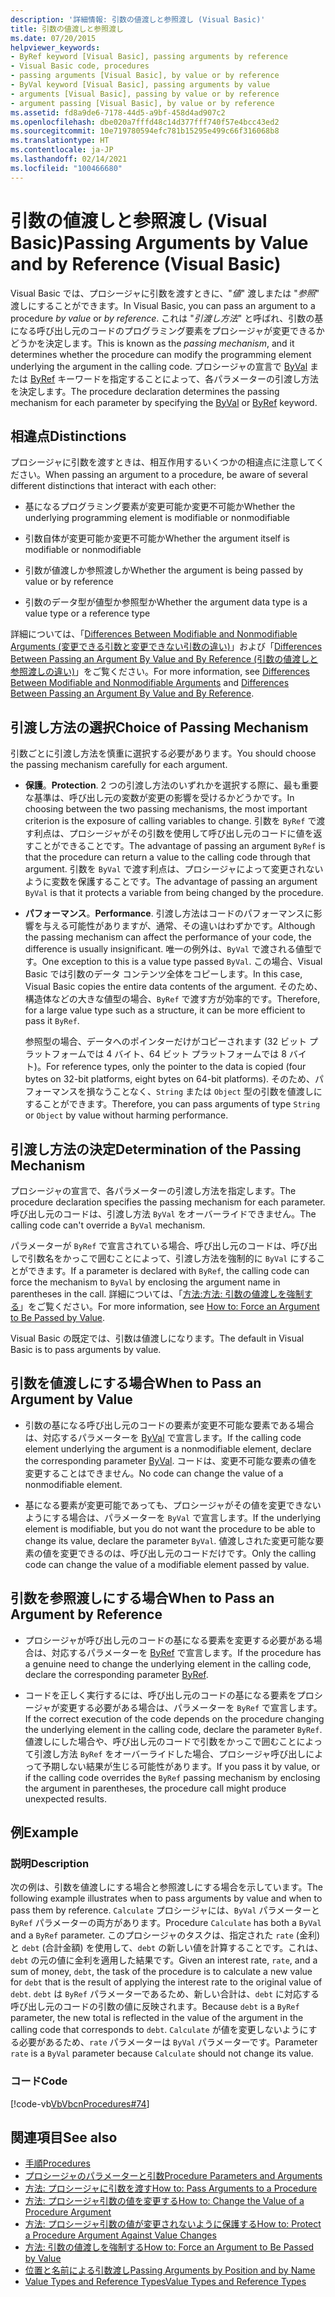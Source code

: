 ```yaml
---
description: '詳細情報: 引数の値渡しと参照渡し (Visual Basic)'
title: 引数の値渡しと参照渡し
ms.date: 07/20/2015
helpviewer_keywords:
- ByRef keyword [Visual Basic], passing arguments by reference
- Visual Basic code, procedures
- passing arguments [Visual Basic], by value or by reference
- ByVal keyword [Visual Basic], passing arguments by value
- arguments [Visual Basic], passing by value or by reference
- argument passing [Visual Basic], by value or by reference
ms.assetid: fd8a9de6-7178-44d5-a9bf-458d4ad907c2
ms.openlocfilehash: dbe020a7fffd48c14d377fff740f57e4bcc43ed2
ms.sourcegitcommit: 10e719780594efc781b15295e499c66f316068b8
ms.translationtype: HT
ms.contentlocale: ja-JP
ms.lasthandoff: 02/14/2021
ms.locfileid: "100466680"
---
```

# <a name="passing-arguments-by-value-and-by-reference-visual-basic"></a><span data-ttu-id="84e0f-103">引数の値渡しと参照渡し (Visual Basic)</span><span class="sxs-lookup"><span data-stu-id="84e0f-103">Passing Arguments by Value and by Reference (Visual Basic)</span></span>

<span data-ttu-id="84e0f-104">Visual Basic では、プロシージャに引数を渡すときに、"*値*" 渡しまたは "*参照*" 渡しにすることができます。</span><span class="sxs-lookup"><span data-stu-id="84e0f-104">In Visual Basic, you can pass an argument to a procedure *by value* or *by reference*.</span></span> <span data-ttu-id="84e0f-105">これは "*引渡し方法*" と呼ばれ、引数の基になる呼び出し元のコードのプログラミング要素をプロシージャが変更できるかどうかを決定します。</span><span class="sxs-lookup"><span data-stu-id="84e0f-105">This is known as the *passing mechanism*, and it determines whether the procedure can modify the programming element underlying the argument in the calling code.</span></span> <span data-ttu-id="84e0f-106">プロシージャの宣言で [ByVal](../../../language-reference/modifiers/byval.md) または [ByRef](../../../language-reference/modifiers/byref.md) キーワードを指定することによって、各パラメーターの引渡し方法を決定します。</span><span class="sxs-lookup"><span data-stu-id="84e0f-106">The procedure declaration determines the passing mechanism for each parameter by specifying the [ByVal](../../../language-reference/modifiers/byval.md) or [ByRef](../../../language-reference/modifiers/byref.md) keyword.</span></span>  
  
## <a name="distinctions"></a><span data-ttu-id="84e0f-107">相違点</span><span class="sxs-lookup"><span data-stu-id="84e0f-107">Distinctions</span></span>  

 <span data-ttu-id="84e0f-108">プロシージャに引数を渡すときは、相互作用するいくつかの相違点に注意してください。</span><span class="sxs-lookup"><span data-stu-id="84e0f-108">When passing an argument to a procedure, be aware of several different distinctions that interact with each other:</span></span>  
  
- <span data-ttu-id="84e0f-109">基になるプログラミング要素が変更可能か変更不可能か</span><span class="sxs-lookup"><span data-stu-id="84e0f-109">Whether the underlying programming element is modifiable or nonmodifiable</span></span>  
  
- <span data-ttu-id="84e0f-110">引数自体が変更可能か変更不可能か</span><span class="sxs-lookup"><span data-stu-id="84e0f-110">Whether the argument itself is modifiable or nonmodifiable</span></span>  
  
- <span data-ttu-id="84e0f-111">引数が値渡しか参照渡しか</span><span class="sxs-lookup"><span data-stu-id="84e0f-111">Whether the argument is being passed by value or by reference</span></span>  
  
- <span data-ttu-id="84e0f-112">引数のデータ型が値型か参照型か</span><span class="sxs-lookup"><span data-stu-id="84e0f-112">Whether the argument data type is a value type or a reference type</span></span>  
  
 <span data-ttu-id="84e0f-113">詳細については、「[Differences Between Modifiable and Nonmodifiable Arguments (変更できる引数と変更できない引数の違い)](./differences-between-modifiable-and-nonmodifiable-arguments.md)」および「[Differences Between Passing an Argument By Value and By Reference (引数の値渡しと参照渡しの違い)](./differences-between-passing-an-argument-by-value-and-by-reference.md)」をご覧ください。</span><span class="sxs-lookup"><span data-stu-id="84e0f-113">For more information, see [Differences Between Modifiable and Nonmodifiable Arguments](./differences-between-modifiable-and-nonmodifiable-arguments.md) and [Differences Between Passing an Argument By Value and By Reference](./differences-between-passing-an-argument-by-value-and-by-reference.md).</span></span>  
  
## <a name="choice-of-passing-mechanism"></a><span data-ttu-id="84e0f-114">引渡し方法の選択</span><span class="sxs-lookup"><span data-stu-id="84e0f-114">Choice of Passing Mechanism</span></span>  

 <span data-ttu-id="84e0f-115">引数ごとに引渡し方法を慎重に選択する必要があります。</span><span class="sxs-lookup"><span data-stu-id="84e0f-115">You should choose the passing mechanism carefully for each argument.</span></span>  
  
- <span data-ttu-id="84e0f-116">**保護**。</span><span class="sxs-lookup"><span data-stu-id="84e0f-116">**Protection**.</span></span> <span data-ttu-id="84e0f-117">2 つの引渡し方法のいずれかを選択する際に、最も重要な基準は、呼び出し元の変数が変更の影響を受けるかどうかです。</span><span class="sxs-lookup"><span data-stu-id="84e0f-117">In choosing between the two passing mechanisms, the most important criterion is the exposure of calling variables to change.</span></span> <span data-ttu-id="84e0f-118">引数を `ByRef` で渡す利点は、プロシージャがその引数を使用して呼び出し元のコードに値を返すことができることです。</span><span class="sxs-lookup"><span data-stu-id="84e0f-118">The advantage of passing an argument `ByRef` is that the procedure can return a value to the calling code through that argument.</span></span> <span data-ttu-id="84e0f-119">引数を `ByVal` で渡す利点は、プロシージャによって変更されないように変数を保護することです。</span><span class="sxs-lookup"><span data-stu-id="84e0f-119">The advantage of passing an argument `ByVal` is that it protects a variable from being changed by the procedure.</span></span>  
  
- <span data-ttu-id="84e0f-120">**パフォーマンス**。</span><span class="sxs-lookup"><span data-stu-id="84e0f-120">**Performance**.</span></span> <span data-ttu-id="84e0f-121">引渡し方法はコードのパフォーマンスに影響を与える可能性がありますが、通常、その違いはわずかです。</span><span class="sxs-lookup"><span data-stu-id="84e0f-121">Although the passing mechanism can affect the performance of your code, the difference is usually insignificant.</span></span> <span data-ttu-id="84e0f-122">唯一の例外は、`ByVal` で渡される値型です。</span><span class="sxs-lookup"><span data-stu-id="84e0f-122">One exception to this is a value type passed `ByVal`.</span></span> <span data-ttu-id="84e0f-123">この場合、Visual Basic では引数のデータ コンテンツ全体をコピーします。</span><span class="sxs-lookup"><span data-stu-id="84e0f-123">In this case, Visual Basic copies the entire data contents of the argument.</span></span> <span data-ttu-id="84e0f-124">そのため、構造体などの大きな値型の場合、`ByRef` で渡す方が効率的です。</span><span class="sxs-lookup"><span data-stu-id="84e0f-124">Therefore, for a large value type such as a structure, it can be more efficient to pass it `ByRef`.</span></span>  
  
     <span data-ttu-id="84e0f-125">参照型の場合、データへのポインターだけがコピーされます (32 ビット プラットフォームでは 4 バイト、64 ビット プラットフォームでは 8 バイト)。</span><span class="sxs-lookup"><span data-stu-id="84e0f-125">For reference types, only the pointer to the data is copied (four bytes on 32-bit platforms, eight bytes on 64-bit platforms).</span></span> <span data-ttu-id="84e0f-126">そのため、パフォーマンスを損なうことなく、`String` または `Object` 型の引数を値渡しにすることができます。</span><span class="sxs-lookup"><span data-stu-id="84e0f-126">Therefore, you can pass arguments of type `String` or `Object` by value without harming performance.</span></span>  
  
## <a name="determination-of-the-passing-mechanism"></a><span data-ttu-id="84e0f-127">引渡し方法の決定</span><span class="sxs-lookup"><span data-stu-id="84e0f-127">Determination of the Passing Mechanism</span></span>  

 <span data-ttu-id="84e0f-128">プロシージャの宣言で、各パラメーターの引渡し方法を指定します。</span><span class="sxs-lookup"><span data-stu-id="84e0f-128">The procedure declaration specifies the passing mechanism for each parameter.</span></span> <span data-ttu-id="84e0f-129">呼び出し元のコードは、引渡し方法 `ByVal` をオーバーライドできません。</span><span class="sxs-lookup"><span data-stu-id="84e0f-129">The calling code can't override a `ByVal` mechanism.</span></span>  
  
 <span data-ttu-id="84e0f-130">パラメーターが `ByRef` で宣言されている場合、呼び出し元のコードは、呼び出しで引数名をかっこで囲むことによって、引渡し方法を強制的に `ByVal` にすることができます。</span><span class="sxs-lookup"><span data-stu-id="84e0f-130">If a parameter is declared with `ByRef`, the calling code can force the mechanism to `ByVal` by enclosing the argument name in parentheses in the call.</span></span> <span data-ttu-id="84e0f-131">詳細については、「[方法:方法: 引数の値渡しを強制する](./how-to-force-an-argument-to-be-passed-by-value.md)」をご覧ください。</span><span class="sxs-lookup"><span data-stu-id="84e0f-131">For more information, see [How to: Force an Argument to Be Passed by Value](./how-to-force-an-argument-to-be-passed-by-value.md).</span></span>  
  
 <span data-ttu-id="84e0f-132">Visual Basic の既定では、引数は値渡しになります。</span><span class="sxs-lookup"><span data-stu-id="84e0f-132">The default in Visual Basic is to pass arguments by value.</span></span>  
  
## <a name="when-to-pass-an-argument-by-value"></a><span data-ttu-id="84e0f-133">引数を値渡しにする場合</span><span class="sxs-lookup"><span data-stu-id="84e0f-133">When to Pass an Argument by Value</span></span>  
  
- <span data-ttu-id="84e0f-134">引数の基になる呼び出し元のコードの要素が変更不可能な要素である場合は、対応するパラメーターを [ByVal](../../../language-reference/modifiers/byval.md) で宣言します。</span><span class="sxs-lookup"><span data-stu-id="84e0f-134">If the calling code element underlying the argument is a nonmodifiable element, declare the corresponding parameter [ByVal](../../../language-reference/modifiers/byval.md).</span></span> <span data-ttu-id="84e0f-135">コードは、変更不可能な要素の値を変更することはできません。</span><span class="sxs-lookup"><span data-stu-id="84e0f-135">No code can change the value of a nonmodifiable element.</span></span>  
  
- <span data-ttu-id="84e0f-136">基になる要素が変更可能であっても、プロシージャがその値を変更できないようにする場合は、パラメーターを `ByVal` で宣言します。</span><span class="sxs-lookup"><span data-stu-id="84e0f-136">If the underlying element is modifiable, but you do not want the procedure to be able to change its value, declare the parameter `ByVal`.</span></span> <span data-ttu-id="84e0f-137">値渡しされた変更可能な要素の値を変更できるのは、呼び出し元のコードだけです。</span><span class="sxs-lookup"><span data-stu-id="84e0f-137">Only the calling code can change the value of a modifiable element passed by value.</span></span>  
  
## <a name="when-to-pass-an-argument-by-reference"></a><span data-ttu-id="84e0f-138">引数を参照渡しにする場合</span><span class="sxs-lookup"><span data-stu-id="84e0f-138">When to Pass an Argument by Reference</span></span>  
  
- <span data-ttu-id="84e0f-139">プロシージャが呼び出し元のコードの基になる要素を変更する必要がある場合は、対応するパラメーターを [ByRef](../../../language-reference/modifiers/byref.md) で宣言します。</span><span class="sxs-lookup"><span data-stu-id="84e0f-139">If the procedure has a genuine need to change the underlying element in the calling code, declare the corresponding parameter [ByRef](../../../language-reference/modifiers/byref.md).</span></span>  
  
- <span data-ttu-id="84e0f-140">コードを正しく実行するには、呼び出し元のコードの基になる要素をプロシージャが変更する必要がある場合は、パラメーターを `ByRef` で宣言します。</span><span class="sxs-lookup"><span data-stu-id="84e0f-140">If the correct execution of the code depends on the procedure changing the underlying element in the calling code, declare the parameter `ByRef`.</span></span> <span data-ttu-id="84e0f-141">値渡しにした場合や、呼び出し元のコードで引数をかっこで囲むことによって引渡し方法 `ByRef` をオーバーライドした場合、プロシージャ呼び出しによって予期しない結果が生じる可能性があります。</span><span class="sxs-lookup"><span data-stu-id="84e0f-141">If you pass it by value, or if the calling code overrides the `ByRef` passing mechanism by enclosing the argument in parentheses, the procedure call might produce unexpected results.</span></span>  
  
## <a name="example"></a><span data-ttu-id="84e0f-142">例</span><span class="sxs-lookup"><span data-stu-id="84e0f-142">Example</span></span>  
  
### <a name="description"></a><span data-ttu-id="84e0f-143">説明</span><span class="sxs-lookup"><span data-stu-id="84e0f-143">Description</span></span>  

 <span data-ttu-id="84e0f-144">次の例は、引数を値渡しにする場合と参照渡しにする場合を示しています。</span><span class="sxs-lookup"><span data-stu-id="84e0f-144">The following example illustrates when to pass arguments by value and when to pass them by reference.</span></span> <span data-ttu-id="84e0f-145">`Calculate` プロシージャには、`ByVal` パラメーターと `ByRef` パラメーターの両方があります。</span><span class="sxs-lookup"><span data-stu-id="84e0f-145">Procedure `Calculate` has both a `ByVal` and a `ByRef` parameter.</span></span> <span data-ttu-id="84e0f-146">このプロシージャのタスクは、指定された `rate` (金利) と `debt` (合計金額) を使用して、`debt` の新しい値を計算することです。これは、`debt` の元の値に金利を適用した結果です。</span><span class="sxs-lookup"><span data-stu-id="84e0f-146">Given an interest rate, `rate`, and a sum of money, `debt`, the task of the procedure is to calculate a new value for `debt` that is the result of applying the interest rate to the original value of `debt`.</span></span> <span data-ttu-id="84e0f-147">`debt` は `ByRef` パラメーターであるため、新しい合計は、`debt` に対応する呼び出し元のコードの引数の値に反映されます。</span><span class="sxs-lookup"><span data-stu-id="84e0f-147">Because `debt` is a `ByRef` parameter, the new total is reflected in the value of the argument in the calling code that corresponds to `debt`.</span></span> <span data-ttu-id="84e0f-148">`Calculate` が値を変更しないようにする必要があるため、`rate` パラメーターは `ByVal` パラメーターです。</span><span class="sxs-lookup"><span data-stu-id="84e0f-148">Parameter `rate` is a `ByVal` parameter because `Calculate` should not change its value.</span></span>  
  
### <a name="code"></a><span data-ttu-id="84e0f-149">コード</span><span class="sxs-lookup"><span data-stu-id="84e0f-149">Code</span></span>  

 [!code-vb[VbVbcnProcedures#74](~/samples/snippets/visualbasic/VS_Snippets_VBCSharp/VbVbcnProcedures/VB/Class2.vb#74)]  
  
## <a name="see-also"></a><span data-ttu-id="84e0f-150">関連項目</span><span class="sxs-lookup"><span data-stu-id="84e0f-150">See also</span></span>

- [<span data-ttu-id="84e0f-151">手順</span><span class="sxs-lookup"><span data-stu-id="84e0f-151">Procedures</span></span>](./index.md)
- [<span data-ttu-id="84e0f-152">プロシージャのパラメーターと引数</span><span class="sxs-lookup"><span data-stu-id="84e0f-152">Procedure Parameters and Arguments</span></span>](./procedure-parameters-and-arguments.md)
- [<span data-ttu-id="84e0f-153">方法: プロシージャに引数を渡す</span><span class="sxs-lookup"><span data-stu-id="84e0f-153">How to: Pass Arguments to a Procedure</span></span>](./how-to-pass-arguments-to-a-procedure.md)
- [<span data-ttu-id="84e0f-154">方法: プロシージャ引数の値を変更する</span><span class="sxs-lookup"><span data-stu-id="84e0f-154">How to: Change the Value of a Procedure Argument</span></span>](./how-to-change-the-value-of-a-procedure-argument.md)
- [<span data-ttu-id="84e0f-155">方法: プロシージャ引数の値が変更されないように保護する</span><span class="sxs-lookup"><span data-stu-id="84e0f-155">How to: Protect a Procedure Argument Against Value Changes</span></span>](./how-to-protect-a-procedure-argument-against-value-changes.md)
- [<span data-ttu-id="84e0f-156">方法: 引数の値渡しを強制する</span><span class="sxs-lookup"><span data-stu-id="84e0f-156">How to: Force an Argument to Be Passed by Value</span></span>](./how-to-force-an-argument-to-be-passed-by-value.md)
- [<span data-ttu-id="84e0f-157">位置と名前による引数渡し</span><span class="sxs-lookup"><span data-stu-id="84e0f-157">Passing Arguments by Position and by Name</span></span>](./passing-arguments-by-position-and-by-name.md)
- [<span data-ttu-id="84e0f-158">Value Types and Reference Types</span><span class="sxs-lookup"><span data-stu-id="84e0f-158">Value Types and Reference Types</span></span>](../data-types/value-types-and-reference-types.md)
